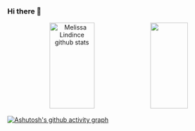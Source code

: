 ### Hi there 👋

<div align="center">  
  <span>
  <img width="45%" height="195px" src="https://github-readme-stats.vercel.app/api?username=melissa-lindince&show_icons=true&count_private=true&hide_border=true&title_color=dab9d7&icon_color=00bfbf&text_color=493c3c&bg_color=faf9fa" alt="Melissa Lindince github stats" /> 
  </span >
  <span>
  <img width="41%" height="195px"  src="https://github-readme-stats.vercel.app/api/top-langs/?username=melissa-lindince&layout=compact&hide_border=true&title_color=dab9d7&text_color=493c3c&bg_color=faf9fa" />
   </span>
  
</div>

[![Ashutosh's github activity graph](https://activity-graph.herokuapp.com/graph?username=melissa-lindince&bg_color=faf9fa&color=cc94c8&line=dab9d7&point=493c3c&area=true&hide_border=true)](https://github.com/ashutosh00710/github-readme-activity-graph)

<!--
**melissa-lindince/melissa-lindince** is a ✨ _special_ ✨ repository because its `README.md` (this file) appears on your GitHub profile.

Here are some ideas to get you started:

- 🔭 I’m currently working on ...
- 🌱 I’m currently learning ...
- 👯 I’m looking to collaborate on ...
- 🤔 I’m looking for help with ...
- 💬 Ask me about ...
- 📫 How to reach me: ...
- 😄 Pronouns: ...
- ⚡ Fun fact: ...
-->
